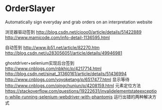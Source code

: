 # OrderSlayer
Automatically sign everyday and grab orders on an interpretation website

浏览器驱动签到
http://blog.csdn.net/cjooo0/article/details/51422889
http://www.mamicode.com/info-detail-1136595.html


自动签到
http://www.jb51.net/article/82270.htm
http://blog.csdn.net/u283056051/article/details/49946981

ghostdriver+selenium实现后台签到
http://www.cnblogs.com/nbkhic/p/4217714.html
http://blog.csdn.net/sinat_31360161/article/details/51436994
http://www.cnblogs.com/yoyoketang/p/6517477.html   显示等待
http://www.cnblogs.com/qingchunjun/p/4208159.html  元素定位方法
https://stackoverflow.com/questions/19222631/invalidelementstateexception-while-running-selenium-webdriver-with-phantomjs  运行出错的两种解决方式
